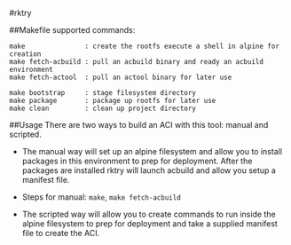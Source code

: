 #rktry

##Makefile
supported commands:
```
make               : create the rootfs execute a shell in alpine for creation
make fetch-acbuild : pull an acbuild binary and ready an acbuild environment
make fetch-actool  : pull an actool binary for later use

make bootstrap     : stage filesystem directory
make package       : package up rootfs for later use
make clean         : clean up project directory
```

##Usage
There are two ways to build an ACI with this tool: manual and scripted.  

- The manual way will set up an alpine filesystem and allow you to install
packages in this environment to prep for deployment.  After the packages are
installed rktry will launch acbuild and allow you setup a manifest file.
- Steps for manual: `make`, `make fetch-acbuild`

- The scripted way will allow you to create commands to run inside the alpine
filesystem to prep for deployment and take a supplied manifest file to create
the ACI.
